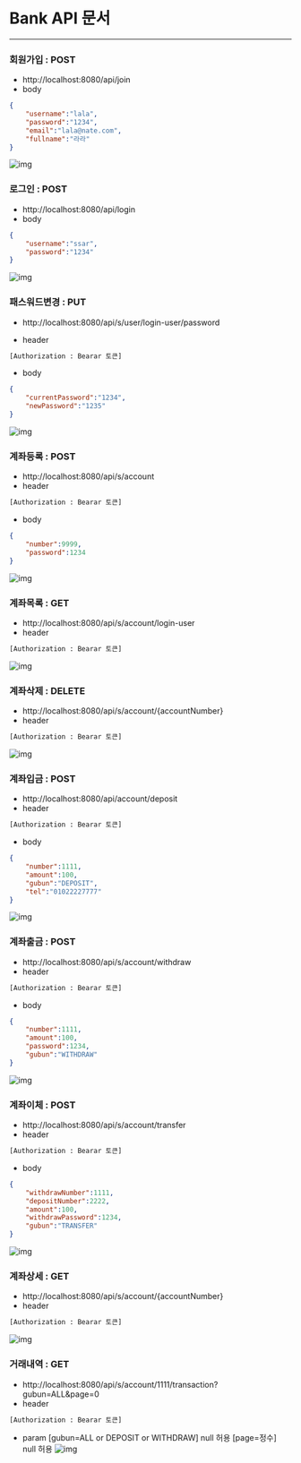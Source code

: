 # Bank API 문서

***

### 회원가입 : POST
- http://localhost:8080/api/join
- body
```json
{
    "username":"lala",
    "password":"1234",
    "email":"lala@nate.com",
    "fullname":"라라"
}
```
![img](./join.png)

### 로그인 : POST
- http://localhost:8080/api/login
- body
```json
{
    "username":"ssar",
    "password":"1234"
}
```
![img](./login.png)

### 패스워드변경 : PUT
- http://localhost:8080/api/s/user/login-user/password

- header 
```txt
[Authorization : Bearar 토큰]
```
- body
```json
{
    "currentPassword":"1234",
    "newPassword":"1235"
}
```
![img](./change-password.png)

### 계좌등록 : POST
- http://localhost:8080/api/s/account
- header 
```txt
[Authorization : Bearar 토큰]
```
- body
```json
{
    "number":9999,
    "password":1234
}
```
![img](./save-account.png)

### 계좌목록 : GET
- http://localhost:8080/api/s/account/login-user
- header 
```txt
[Authorization : Bearar 토큰]
```
![img](./list-account.png)

### 계좌삭제 : DELETE
- http://localhost:8080/api/s/account/{accountNumber}
- header 
```txt
[Authorization : Bearar 토큰]
```
![img](./delete-account.png)

### 계좌입금 : POST
- http://localhost:8080/api/account/deposit
- header 
```txt
[Authorization : Bearar 토큰]
```
- body
```json
{
    "number":1111,
    "amount":100,
    "gubun":"DEPOSIT",
    "tel":"01022227777"
}
```
![img](./deposit-account.png)

### 계좌출금 : POST
- http://localhost:8080/api/s/account/withdraw
- header 
```txt
[Authorization : Bearar 토큰]
```
- body
```json
{
    "number":1111,
    "amount":100,
    "password":1234,
    "gubun":"WITHDRAW"
}
```
![img](./withdraw-account.png)

### 계좌이체 : POST
- http://localhost:8080/api/s/account/transfer
- header 
```txt
[Authorization : Bearar 토큰]
```
- body
```json
{
    "withdrawNumber":1111,
    "depositNumber":2222,
    "amount":100,
    "withdrawPassword":1234,
    "gubun":"TRANSFER"
}
```
![img](./transfer-account.png)

### 계좌상세 : GET
- http://localhost:8080/api/s/account/{accountNumber}
- header 
```txt
[Authorization : Bearar 토큰]
```
![img](./detail-account.png)

### 거래내역 : GET
- http://localhost:8080/api/s/account/1111/transaction?gubun=ALL&page=0
- header 
```txt
[Authorization : Bearar 토큰]
```
- param 
[gubun=ALL or DEPOSIT or WITHDRAW] null 허용
[page=정수] null 허용
![img](./list-transaction.png)